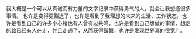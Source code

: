 我大概是一个可以从真诚而有力量的文字记录中获得勇气的人，就会让我想通很多事情。
也许是变得更豁达了，也许是看到了我理想的未来的生活、工作状态，也许是看到自己的许多小心绪也有人曾有过共鸣，也许是看到自己想做的事情、想走的路已经有人在走，并且走通了，从而获得鼓舞，也许是发现世界真的很宽广。
